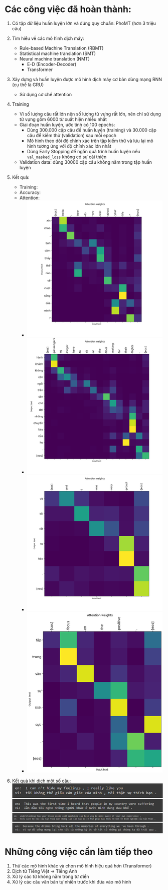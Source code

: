 # Các công việc đã hoàn thành:
1. Có tập dữ liệu huấn luyện lớn và đúng quy chuẩn: PhoMT (hơn 3 triệu câu)
2. Tìm hiểu về các mô hình dịch máy:
    - Rule-based Machine Translation (RBMT)
    - Statistical machine translation (SMT)
    - Neural machine translation (NMT)
      - E-D (Encoder-Decoder)
      - Transformer
3. Xây dựng và huấn luyện được mô hình dịch máy cơ bản dùng mạng RNN (cụ thể là GRU)
   - Sử dụng cơ chế attention
4. Training
    - Vì số lượng câu rất lớn nên số lượng từ vựng rất lớn, nên chỉ sử dụng từ vựng gồm 6000 từ xuất hiện nhiều nhất
    - Giai đoạn huấn luyện, ước tính có 100 epochs:
      - Dùng 300.000 cặp câu để huấn luyện (training) và 30.000 cặp câu để kiếm thử (validation) sau mỗi epoch
      - Mô hình theo dõi độ chính xác trên tập kiểm thử và lưu lại mô hình tương ứng với độ chính xác lớn nhất
      - Dùng Early Stopping để ngắn quá trình huấn luyện nếu `val_masked_loss` không có sự cải thiện
    - Validation data: dùng 30000 cặp câu không nằm trong tập huấn luyện 
5. Kết quả:
    - Training:
    - Accuracy:
    - Attention: 
      - ![img.png](result/attention/attention.png)
      - ![img.png](result/attention/attention1.png)
      - ![img.png](result/attention/attention2.png)
      - ![img.png](result/attention/attention3.png)
               
6. Kết quả khi dịch một số câu:
   ![img.png](img.png)
   ![img_1.png](img_1.png) 
   ![img_2.png](img_2.png)
   ![img_3.png](img_3.png)
# Những công việc cần làm tiếp theo

1. Thử các mô hình khác và chọn mô hình hiệu quả hơn (Transformer)
2. Dịch từ Tiếng Việt -> Tiếng Anh
3. Xử lý các từ không nằm trong từ điển
4. Xử lý các câu văn bản tự nhiên trước khi đưa vào mô hình